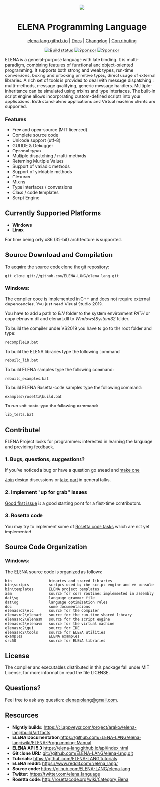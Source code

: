 <div align="center">
<p>
    <img src="https://user-images.githubusercontent.com/5677187/84074668-31633400-a9d3-11ea-9fd6-9282ab80b537.jpg">
</p>
<h1>ELENA Programming Language</h1>

[elena-lang.github.io](https://elena-lang.github.io/) |
[Docs](https://github.com/ELENA-LANG/elena-lang/wiki/ELENA-Programming-Manual) |
[Changelog](https://github.com/ELENA-LANG/elena-lang/blob/master/CHANGELOG.md) |
[Contributing](https://github.com/ELENA-LANG/elena-lang/blob/master/CONTRIBUTING.md)

</div>

<div align="center">
    
[![Build status](https://ci.appveyor.com/api/projects/status/qc5dvs5lueubivuo?svg=true)](https://ci.appveyor.com/project/arakov/elena-lang)
[![Sponsor](https://img.shields.io/badge/patreon-donate-green.svg)](https://www.patreon.com/elena_lang)
[![Sponsor](https://img.shields.io/static/v1?label=Sponsor&message=%E2%9D%A4&logo=GitHub&link=https://github.com/sponsors/arakov)](https://github.com/sponsors/arakov)

</div>

ELENA is a general-purpose language with late binding. It is multi-paradigm, combining features of functional and object-oriented programming. It supports both strong and weak types, run-time conversions, boxing and unboxing primitive types, direct usage of external libraries. A rich set of tools is provided to deal with message dispatching : multi-methods, message qualifying, generic message handlers. Multiple-inheritance can be simulated using mixins and type interfaces. The built-in script engine allows incorporating custom-defined scripts into your applications. Both stand-alone applications and Virtual machine clients are supported.

### Features

  - Free and open-source (MIT licensed)
  - Complete source code
  - Unicode support (utf-8)
  - GUI IDE & Debugger
  - Optional types
  - Multiple dispatching / multi-methods
  - Returning Multiple Values
  - Support of variadic methods
  - Support of yieldable methods
  - Closures
  - Mixins
  - Type interfaces / conversions
  - Class / code templates
  - Script Engine

## Currently Supported Platforms

- **Windows** 
- **Linux**

For time being only x86 (32-bit) architecture is supported.

## Source Download and Compilation

To acquire the source code clone the git repository:

    git clone git://github.com/ELENA-LANG/elena-lang.git

### Windows:

The compiler code is implemented in C++ and does not require external dependencies. You just need Visual Studio 2019.

You have to add a path to _BIN_ folder to the system environment *PATH* or copy elenavm.dll and elenart.dll to _Windows\System32_ folder.

To build the compiler under VS2019 you have to go to the root folder and type:

    recompile19.bat

To build the ELENA libraries type the following command:

    rebuild_lib.bat
    
To build ELENA samples type the following command:

    rebuild_examples.bat 
    
To build ELENA Rosetta-code samples type the following command:

    examples\rosetta\build.bat 
    
To run unit-tests type the following command:

    lib_tests.bat     

## Contribute!

ELENA Project looks for programmers interested in learning the language and providing feedback.

### 1. Bugs, questions, suggestions?

If you've noticed a bug or have a question go ahead and [make one](https://github.com/ELENA-LANG/elena-lang/issues/new/choose)!

[Join](https://github.com/ELENA-LANG/elena-lang/issues?q=is%3Aissue+is%3Aopen+label%3A%22Design+Idea%22) design discussions or [take part](https://github.com/ELENA-LANG/elena-lang/issues?q=is%3Aissue+is%3Aopen+label%3ADiscussion) in general talks.

### 2. Implement "up for grab" issues

[Good first issue](https://github.com/ELENA-LANG/elena-lang/labels/good%20first%20issue) is a good starting point for a first-time contributors.

### 3. Rosetta code

You may try to implement some of [Rosetta code tasks](http://rosettacode.org/wiki/Reports:Tasks_not_implemented_in_Elena) 
which are not yet implemented

## Source Code Organization

### Windows:

The ELENA source code is organized as follows:

    bin                 binaries and shared libraries
    bin\scripts         scripts used by the script engine and VM console
    bin\templates       ELENA project templates
    asm                 source for core routines implemented in assembly
    dat\sg              language grammar file            
    dat\og              language optimization rules
    doc                 some documentations
    elenasrc2\elc       source for the compiler
    elenasrc2\elenart   source for the run-time shared library
    elenasrc2\elenasm   source for the script engine
    elenasrc2\elenavm   source for the virtual machine
    elenasrc2\gui       source for IDE
    elenasrc2\tools     source for ELENA utilities
    examples            ELENA examples
    src50               source for ELENA libraries

## License

The compiler and executables distributed in this package fall under MIT License, 
for more information read the file LICENSE.

## Questions?

Feel free to ask any question:  elenaprolang@gmail.com.

## Resources
- **Nightly builds:** <https://ci.appveyor.com/project/arakov/elena-lang/build/artifacts>
- **ELENA Documentation** <https://github.com/ELENA-LANG/elena-lang/wiki/ELENA-Programming-Manual>
- **ELENA API 5.0** <https://elena-lang.github.io/api/index.html>
- **Git clone URL:** <git://github.com/ELENA-LANG/elena-lang.git>
- **Tutorials:** <https://github.com/ELENA-LANG/tutorials>
- **ELENA reddit:** <https://www.reddit.com/r/elena_lang/>
- **Source code:** <https://github.com/ELENA-LANG/elena-lang>
- **Twitter:** <https://twitter.com/elena_language>
- **Rosetta code:** <http://rosettacode.org/wiki/Category:Elena>
